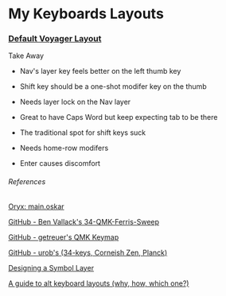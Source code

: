 # My Keyboards Layouts

### [Default Voyager Layout](https://configure.zsa.io/voyager/layouts/default/latest/0/24/tour)

Take Away

- Nav's layer key feels better on the left thumb key

- Shift key should be a one-shot modifer key on the thumb

- Needs layer lock on the Nav layer

- Great to have Caps Word but keep expecting tab to be there

- The traditional spot for shift keys suck

- Needs home-row modifers

- Enter causes discomfort

###### References

[Oryx: main.oskar](https://configure.zsa.io/voyager/layouts/pzVjX/latest/2)

[GitHub - Ben Vallack's 34-QMK-Ferris-Sweep](https://github.com/benvallack/34-QMK-Ferris-Sweep/blob/main/keymap.c)

[GitHub - getreuer's QMK Keymap](https://github.com/getreuer/qmk-keymap?tab=readme-ov-file)

[GitHub - urob's (34-keys, Corneish Zen, Planck)](https://github.com/urob/zmk-config)

[Designing a Symbol Layer](https://getreuer.info/posts/keyboards/symbol-layer/index.html)

[A guide to alt keyboard layouts (why, how, which one?)](https://getreuer.info/posts/keyboards/alt-layouts/index.html)
